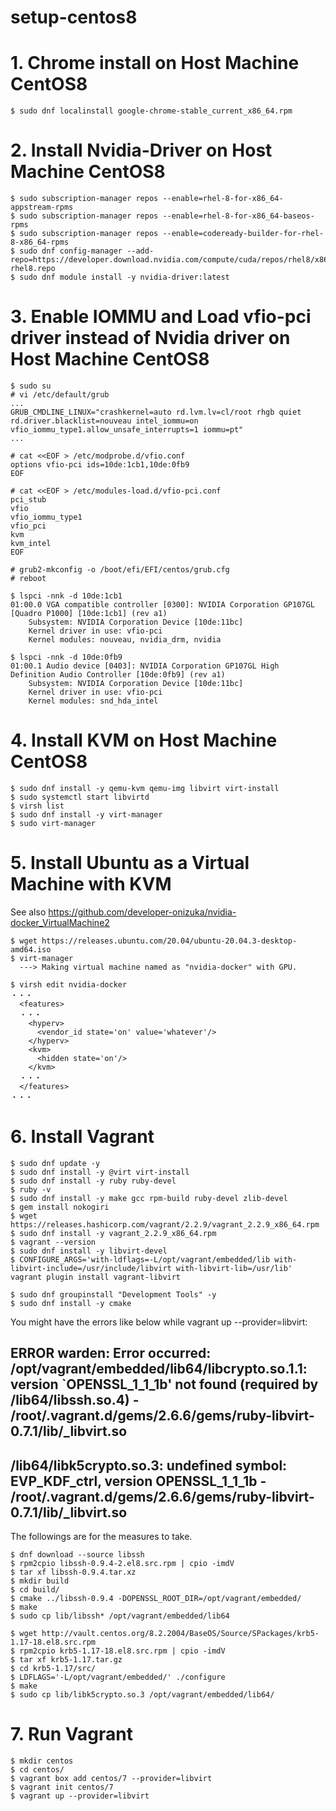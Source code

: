 # setup-centos8

# 1. Chrome install on Host Machine CentOS8
```
$ sudo dnf localinstall google-chrome-stable_current_x86_64.rpm
```

# 2. Install Nvidia-Driver on Host Machine CentOS8
```
$ sudo subscription-manager repos --enable=rhel-8-for-x86_64-appstream-rpms
$ sudo subscription-manager repos --enable=rhel-8-for-x86_64-baseos-rpms
$ sudo subscription-manager repos --enable=codeready-builder-for-rhel-8-x86_64-rpms
$ sudo dnf config-manager --add-repo=https://developer.download.nvidia.com/compute/cuda/repos/rhel8/x86_64/cuda-rhel8.repo
$ sudo dnf module install -y nvidia-driver:latest
```

# 3. Enable IOMMU and Load vfio-pci driver instead of Nvidia driver on Host Machine CentOS8
```
$ sudo su
# vi /etc/default/grub 
...
GRUB_CMDLINE_LINUX="crashkernel=auto rd.lvm.lv=cl/root rhgb quiet rd.driver.blacklist=nouveau intel_iommu=on vfio_iommu_type1.allow_unsafe_interrupts=1 iommu=pt"
...

# cat <<EOF > /etc/modprobe.d/vfio.conf
options vfio-pci ids=10de:1cb1,10de:0fb9
EOF

# cat <<EOF > /etc/modules-load.d/vfio-pci.conf
pci_stub
vfio
vfio_iommu_type1
vfio_pci
kvm
kvm_intel
EOF

# grub2-mkconfig -o /boot/efi/EFI/centos/grub.cfg
# reboot

$ lspci -nnk -d 10de:1cb1
01:00.0 VGA compatible controller [0300]: NVIDIA Corporation GP107GL [Quadro P1000] [10de:1cb1] (rev a1)
	Subsystem: NVIDIA Corporation Device [10de:11bc]
	Kernel driver in use: vfio-pci
	Kernel modules: nouveau, nvidia_drm, nvidia

$ lspci -nnk -d 10de:0fb9
01:00.1 Audio device [0403]: NVIDIA Corporation GP107GL High Definition Audio Controller [10de:0fb9] (rev a1)
	Subsystem: NVIDIA Corporation Device [10de:11bc]
	Kernel driver in use: vfio-pci
	Kernel modules: snd_hda_intel
```

# 4. Install KVM on Host Machine CentOS8
```
$ sudo dnf install -y qemu-kvm qemu-img libvirt virt-install
$ sudo systemctl start libvirtd
$ virsh list
$ sudo dnf install -y virt-manager
$ sudo virt-manager 
```

# 5. Install Ubuntu as a Virtual Machine with KVM
See also https://github.com/developer-onizuka/nvidia-docker_VirtualMachine2

```
$ wget https://releases.ubuntu.com/20.04/ubuntu-20.04.3-desktop-amd64.iso
$ virt-manager
  ---> Making virtual machine named as "nvidia-docker" with GPU.
```

```
$ virsh edit nvidia-docker
・・・
  <features>
  ・・・
    <hyperv>
      <vendor_id state='on' value='whatever'/>
    </hyperv>
    <kvm>
      <hidden state='on'/>
    </kvm>
  ・・・
  </features>
・・・
```

# 6. Install Vagrant
```
$ sudo dnf update -y
$ sudo dnf install -y @virt virt-install
$ sudo dnf install -y ruby ruby-devel
$ ruby -v
$ sudo dnf install -y make gcc rpm-build ruby-devel zlib-devel
$ gem install nokogiri
$ wget https://releases.hashicorp.com/vagrant/2.2.9/vagrant_2.2.9_x86_64.rpm
$ sudo dnf install -y vagrant_2.2.9_x86_64.rpm
$ vagrant --version
$ sudo dnf install -y libvirt-devel
$ CONFIGURE_ARGS='with-ldflags=-L/opt/vagrant/embedded/lib with-libvirt-include=/usr/include/libvirt with-libvirt-lib=/usr/lib' vagrant plugin install vagrant-libvirt

$ sudo dnf groupinstall "Development Tools" -y
$ sudo dnf install -y cmake
```

You might have the errors like below while vagrant up --provider=libvirt:

ERROR warden: Error occurred: /opt/vagrant/embedded/lib64/libcrypto.so.1.1: version `OPENSSL_1_1_1b' not found (required by /lib64/libssh.so.4) - /root/.vagrant.d/gems/2.6.6/gems/ruby-libvirt-0.7.1/lib/_libvirt.so
-----
/lib64/libk5crypto.so.3: undefined symbol: EVP_KDF_ctrl, version OPENSSL_1_1_1b - /root/.vagrant.d/gems/2.6.6/gems/ruby-libvirt-0.7.1/lib/_libvirt.so
-----


The followings are for the measures to take.
```
$ dnf download --source libssh
$ rpm2cpio libssh-0.9.4-2.el8.src.rpm | cpio -imdV
$ tar xf libssh-0.9.4.tar.xz 
$ mkdir build
$ cd build/
$ cmake ../libssh-0.9.4 -DOPENSSL_ROOT_DIR=/opt/vagrant/embedded/
$ make
$ sudo cp lib/libssh* /opt/vagrant/embedded/lib64

$ wget http://vault.centos.org/8.2.2004/BaseOS/Source/SPackages/krb5-1.17-18.el8.src.rpm
$ rpm2cpio krb5-1.17-18.el8.src.rpm | cpio -imdV
$ tar xf krb5-1.17.tar.gz 
$ cd krb5-1.17/src/
$ LDFLAGS='-L/opt/vagrant/embedded/' ./configure
$ make
$ sudo cp lib/libk5crypto.so.3 /opt/vagrant/embedded/lib64/
```

# 7. Run Vagrant
```
$ mkdir centos
$ cd centos/
$ vagrant box add centos/7 --provider=libvirt
$ vagrant init centos/7
$ vagrant up --provider=libvirt
```
